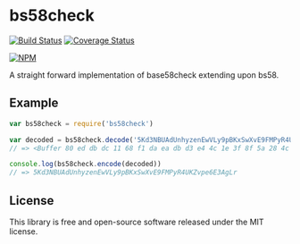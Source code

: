 # bs58check

[![Build Status](https://travis-ci.org/dcousens/bs58check.png?branch=master)](https://travis-ci.org/dcousens/bs58check)
[![Coverage Status](https://coveralls.io/repos/dcousens/bs58check/badge.png)](https://coveralls.io/r/dcousens/bs58check)

[![NPM](https://nodei.co/npm/bs58check.png)](https://nodei.co/npm/bs58check/)

A straight forward implementation of base58check extending upon bs58.


## Example

``` javascript
var bs58check = require('bs58check')

var decoded = bs58check.decode('5Kd3NBUAdUnhyzenEwVLy9pBKxSwXvE9FMPyR4UKZvpe6E3AgLr')
// => <Buffer 80 ed db dc 11 68 f1 da ea db d3 e4 4c 1e 3f 8f 5a 28 4c 20 29 f7 8a d2 6a f9 85 83 a4 99 de 5b 19>

console.log(bs58check.encode(decoded))
// => 5Kd3NBUAdUnhyzenEwVLy9pBKxSwXvE9FMPyR4UKZvpe6E3AgLr
```


## License

This library is free and open-source software released under the MIT license.
